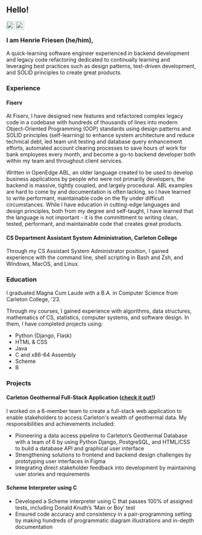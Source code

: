 ## Hello!

<a href="https://www.linkedin.com/in/henriefriesen/">
  <img align="left" alt="Henrie's LinkedIn" width="22px" src="https://cdn.jsdelivr.net/npm/simple-icons@v3/icons/linkedin.svg" />
</a>
<a href="https://github.com/friesenh">
  <img align="left" alt="Henrie's Github" width="22px" src="https://cdn.jsdelivr.net/npm/simple-icons@v3/icons/github.svg" />
</a>
<br />

### I am Henrie Friesen (he/him),
A quick-learning software engineer experienced in backend development and legacy code refactoring dedicated to continually learning and leveraging best practices such as design patterns, test-driven development, and SOLID principles to create great products.

### Experience
#### Fiserv
At Fiserv, I have designed new features and refactored complex legacy code in a codebase with hundreds of thousands of lines into modern Object-Oriented Programming (OOP) standards using design patterns and SOLID principles (self-learning) to enhance system architecture and reduce technical debt, led team unit testing and database query enhancement efforts, automated account clearing processes to save hours of work for bank employees every month, and become a go-to backend developer both within my team and throughout client services.

Written in OpenEdge ABL, an older language created to be used to develop business applications by people who were not primarily developers, the backend is massive, tightly coupled, and largely procedural. ABL examples are hard to come by and documentation is often lacking, so I have learned to write performant, maintainable code on the fly under difficult circumstances. While I have education in cutting-edge languages and design principles, both from my degree and self-taught, I have learned that the language is not important - it is the committment to writing clean, tested, performant, and maintainable code that creates great products.

#### CS Department Assistant System Administration, Carleton College
Through my CS Assistant System Administrator position, I gained experience with the command line, shell scripting in Bash and Zsh, and Windows, MacOS, and Linux.

### Education
I graduated Magna Cum Laude with a B.A. in Computer Science from Carleton College, '23.

Through my courses, I gained experience with algorithms, data structures, mathematics of CS, statistics, computer systems, and software design. In them, I have completed projects using:
- Python (Django, Flask)
- HTML & CSS
- Java
- C and x86-64 Assembly
- Scheme
- R

### Projects
#### Carleton Geothermal Full-Stack Application ([check it out!](https://github.com/acdalal/geothermal)) 
I worked on a 6-member team to create a full-stack web application to enable stakeholders to access Carleton's wealth of geothermal data. My responsibilities and achievements included:
- Pioneering a data access pipeline to Carleton’s Geothermal Database with a team of 6 by using Python Django, PostgreSQL, and HTML/CSS to build a database API and graphical user interface
- Strengthening solutions to frontend and backend design challenges by prototyping user interfaces in Figma
- Integrating direct stakeholder feedback into development by maintaining user stories and requirements

#### Scheme Interpreter using C
- Developed a Scheme interpreter using C that passes 100% of assigned tests, including Donald Knuth’s ‘Man or Boy’ test
- Ensured code accuracy and consistency in a pair-programming setting by making hundreds of programmatic diagram illustrations and in-depth documentation
